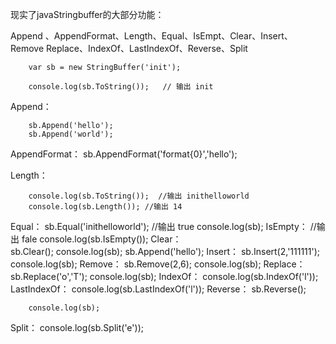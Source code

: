 现实了javaStringbuffer的大部分功能：

Append 、AppendFormat、Length、Equal、IsEmpt、Clear、Insert、Remove
Replace、IndexOf、LastIndexOf、Reverse、Split

		var sb = new StringBuffer('init');
		
		console.log(sb.ToString());   // 输出 init
		
Append：

		sb.Append('hello');
		sb.Append('world');
AppendFormat：
		sb.AppendFormat('format{0}','hello');
		
Length：
		
		console.log(sb.ToString());  //输出 inithelloworld
		console.log(sb.Length()); //输出 14
Equal：
		sb.Equal('inithelloworld');
		//输出  true
		console.log(sb);
IsEmpty：
		//输出  fale
		console.log(sb.IsEmpty());
Clear：	
		sb.Clear();
		console.log(sb);
		sb.Append('hello');
Insert：
		sb.Insert(2,'111111');
		console.log(sb);
Remove：
		sb.Remove(2,6);
		console.log(sb);
Replace：
 		sb.Replace('o','T');
 		console.log(sb);
IndexOf：
 		console.log(sb.IndexOf('l'));
LastIndexOf：
 		console.log(sb.LastIndexOf('l'));
Reverse：
 		sb.Reverse();
 		
 		console.log(sb);
Split：
    console.log(sb.Split('e'));
